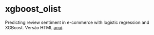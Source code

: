 # xgboost_olist
Predicting review sentiment in e-commerce with logistic regression and XGBoost. Versão HTML [aqui](https://gustavobio.github.io/xgboost_olist/olist_sentiment.html).
